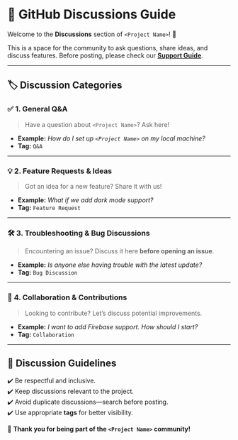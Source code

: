 # 💬 GitHub Discussions Guide

Welcome to the **Discussions** section of `<Project Name>`! 🎉  

This is a space for the community to ask questions, share ideas, and discuss features. Before posting, please check our **[Support Guide](SUPPORT.md)**.

---

## 🏷️ Discussion Categories

### ✅ **1. General Q&A**
> Have a question about `<Project Name>`? Ask here!

- **Example:** _How do I set up `<Project Name>` on my local machine?_
- **Tag:** `Q&A`

---

### 💡 **2. Feature Requests & Ideas**
> Got an idea for a new feature? Share it with us!

- **Example:** _What if we add dark mode support?_
- **Tag:** `Feature Request`

---

### 🛠️ **3. Troubleshooting & Bug Discussions**
> Encountering an issue? Discuss it here **before opening an issue**.

- **Example:** _Is anyone else having trouble with the latest update?_
- **Tag:** `Bug Discussion`

---

### 🤝 **4. Collaboration & Contributions**
> Looking to contribute? Let’s discuss potential improvements.

- **Example:** _I want to add Firebase support. How should I start?_
- **Tag:** `Collaboration`

---

## 📢 **Discussion Guidelines**
✔️ Be respectful and inclusive.  
✔️ Keep discussions relevant to the project.  
✔️ Avoid duplicate discussions—search before posting.  
✔️ Use appropriate **tags** for better visibility.  

🚀 **Thank you for being part of the `<Project Name>` community!**  